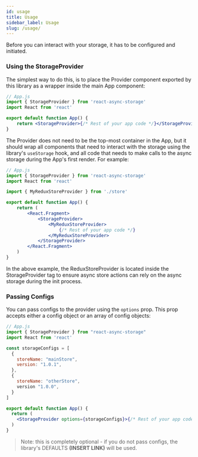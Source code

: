 ```yaml
---
id: usage
title: Usage
sidebar_label: Usage
slug: /usage/
---
```


Before you can interact with your storage, it has to be configured and initiated.

### Using the StorageProvider

The simplest way to do this, is to place the Provider component exported by this library as a wrapper inside the main App component:

```jsx
// App.js
import { StorageProvider } from 'react-async-storage'
import React from 'react'

export default function App() {
    return <StorageProvider>{/* Rest of your app code */}</StorageProvider>
}
```

The Provider does not need to be the top-most container in the App, but it should wrap all components that need to interact with the storage using the library's `useStorage` hook, and all code that needs to make calls to the async storage during the App's first render. For example:

```jsx
// App.js
import { StorageProvider } from 'react-async-storage'
import React from 'react'

import { MyReduxStoreProvider } from './store'

export default function App() {
    return (
        <React.Fragment>
            <StorageProvider>
                <MyReduxStoreProvider>
                    {/* Rest of your app code */}
                </MyReduxStoreProvider>
            </StorageProvider>
        </React.Fragment>
    )
}
```

In the above example, the ReduxStoreProvider is located inside the StorageProvider tag to ensure async store actions can rely on the async storage during the init process.

### Passing Configs

You can pass configs to the provider using the `options` prop. This prop accepts either a config object or an array of config objects:

```jsx
// App.js
import { StorageProvider } from "react-async-storage"
import React from 'react'

const storageConfigs = [
  {
    storeName: "mainStore",
    version: "1.0.1",
  },
  {
    storeName: "otherStore",
    version "1.0.0",
  }
]

export default function App() {
  return (
    <StorageProvider options={storageConfigs}>{/* Rest of your app code */}</StorageProvider>
  )
}

```

> Note: this is completely optional - if you do not pass configs, the library's DEFAULTS **(INSERT LINK)** will be used.
